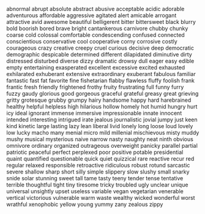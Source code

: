 abnormal
abrupt
absolute
abstract
abusive
acceptable
acidic
adorable
adventurous
affordable
aggressive
agitated
alert
amicable
arrogant
attractive
avid
awesome
beautiful
belligerent
bitter
bittersweet
black
blurry
bold
boorish
bored
brave
bright
cantankerous
carnivore
chubby
chunky
coarse
cold
colossal
comfortable
condescending
confused
connected
conscientious
conservative
cool 
cooperative
corny
corrosive
costly
courageous
crazy
creative
creepy
cruel
curious
decisive
deep
democratic
demographic
despicable
determined
different
dilapidated
diminutive
dirty
distressed
disturbed
diverse
dizzy
dramatic
drowsy
dull
eager
easy
edible
empty
entertaining
exasperated
excellent
excessive
excited
exhausted
exhilarated
exhuberant
extensive
extraordinary
exuberant
fabulous
familiar
fantastic
fast
fat
favorite
fine
fishetarian
flabby
flawless
fluffy
foolish
frank
frantic
fresh
friendly
frightened
frothy
fruity
frustrating
full
funny
furry
fuzzy
gaudy
glorious
good
gorgeous
graceful
grateful
greasy
great 
grieving
gritty
grotesque
grubby
grumpy
hairy
handsome
happy
hard
harebrained
healthy
helpful
helpless
high
hilarious
hollow
homely
hot
humid
hungry
hurt
icy
ideal
ignorant
immense
immersive
impressionable
innate
innocent
intended
interesting
intrigued
irate
jealous
journalistic
jovial
jumpy
just
keen
kind
kinetic
large
lasting
lazy
lean
liberal
livid
lonely
long
loose
loud
lovely
low
lucky
macho
many
menial
micro
mild
millenial
mischievous
misty
muddy
mushy
musical
mysterious
naive
narrow
nasty
naughty
neat
ninth
obvious
omnivore
ordinary
organized
outrageous
overweight
panicky
parallel
partial
patriotic
peaceful
perfect
perplexed
poor
positive
potable
presidential
quaint
quantified
questionable
quick
quiet
quizzical
rare
reactive
recur
red
regular
relaxed
responsible
retroactive
ridiculous
robust
rotund
sarcastic
severe
shallow
sharp
short
silly
simple
slippery
slow
slushy
small
snarky
snide
solar
stunning
sweet
tall
tame
tasty
teeny
tender
tense
tentative
terrible
thoughtful
tight
tiny
tiresome
tricky
troubled
ugly
unclear
unique
universal
unsightly
upset
useless
variable
vegan 
vegetarian
venerable
vertical
victorious
vulnerable
warm
waste
wealthy
wicked
wonderful
worst
wrathful
xenophobic
yellow
young
yummy
zany
zealous
zippy
